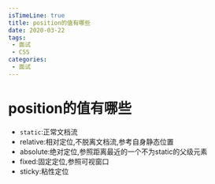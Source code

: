 ```yaml
---
isTimeLine: true
title: position的值有哪些
date: 2020-03-22
tags:
 - 面试
 - CSS
categories:
 - 面试
---
```

# position的值有哪些
* ``static``:正常文档流
* relative:相对定位,不脱离文档流,参考自身静态位置
* absolute:绝对定位,参照距离最近的一个不为static的父级元素
* fixed:固定定位,参照可视窗口
* sticky:粘性定位

<comment/>
<tongji/>